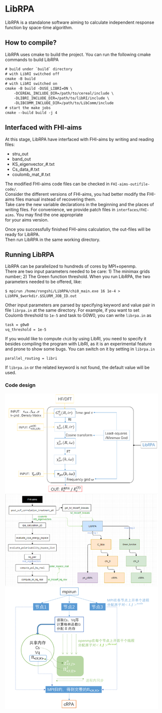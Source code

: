 # LibRPA

LibRPA is a standalone software aiming to calculate independent response function by space-time algorithm.

## How to compile?

LibRPA uses cmake to build the project.
You can run the following cmake commands to build LibRPA

```shell
# build under `build` directory
# with LibRI switched off
cmake -B build
# with LibRI switched on
cmake -B build -DUSE_LIBRI=ON \
    -DCEREAL_INCLUDE_DIR=/path/to/cereal/include \
    -DLIBRI_INCLUDE_DIR=/path/to/libRI/include \
    -DLIBCOMM_INCLUDE_DIR=/path/to/LibComm/include
# start the make jobs
cmake --build build -j 4
```

## Interfaced with FHI-aims

At this stage, LibRPA have interfaced with FHI-aims by writing and reading files:

- stru_out
- band_out
- KS_eigenvector_#.txt
- Cs_data_#.txt
- coulomb_mat_#.txt

The modified FHI-aims code files can be checked in `FHI-aims-outifile-code/`. \
Consider the different versions of FHI-aims, you had better modify the FHI-aims files manual instead of recovering them.\
Take care the new variable declarations in the beginning and the places of writing files.
For convenience, we provide patch files in `interfaces/FHI-aims`. You may find the one appropriate \
for your aims version.

Once you successfully finished FHI-aims calculation, the out-files will be ready for LibRPA. \
Then run LibRPA in the same working directory.

## Running LibRPA

LibRPA can be parallelized to hundreds of cores by MPI+openmp.\
There are two input parameters needed to be care: 1) The minimax grids number; 2) The Green function threshold.
When you run LibRPA, the two parameters needed to be offered, like:

```shell
$ mpirun /home/rongshi/LibRPA/chi0_main.exe 16 1e-4 > LibRPA_$workdir.$SLURM_JOB_ID.out
```

Other input parameters are parsed by specifying keyword and value pair in file `librpa.in` at the same directory.
For example, if you want to set Coulomb threshold to `1e-5` and task to G0W0, you can write `librpa.in` as

```
task = g0w0
vq_threshold = 1e-5
```

If you would like to compute `chi0` by using LibRI, you need to specify it besides compiling the program with LibRI,
as it is an experimental feature and prone to show some bugs.
You can switch on it by setting in `librpa.in`

```
parallel_routing = libri
```

If `librpa.in` or the related keyword is not found, the default value will be used.

### Code design

![image](docs/IMG/farmwork.png)
![image](docs/IMG/FHI-aims_interface.png)
![image](docs/IMG/parallell-schem.png)

